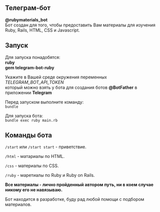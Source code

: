 ## Телеграм-бот 
**@rubymaterials_bot**  
Бот создан для того, чтобы предоставить Вам материалы для изучения Ruby, Rails, HTML, CSS и Javascript.

## Запуск
Для запуска понадобятся:  
**ruby**  
**gem telegram-bot-ruby**

Укажите в Вашей среде окружения переменных *TELEGRAM_BOT_API_TOKEN*  
который можно взять у бота для создания ботов **@BotFather** в приложении **Telegram**

Перед запуском выполните команду:  
`bundle`

Для запуска бота:  
`bundle exec ruby main.rb`

## Команды бота
`/start` или `/start start` - приветствие.

`/html` - матариалы по HTML.

`/css` - материалы по CSS.

`/ruby` - маретиалы по Ruby и Ruby on Rails.

**Все материалы - лично пройденный автором путь, ни в коем случае никому его не навязываю.**

Бот находится в разработке, буду рад любой помощи с подбором материалов.

